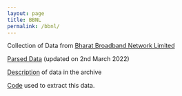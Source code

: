 ```yaml
---
layout: page
title: BBNL
permalink: /bbnl/
---
```


Collection of Data from [Bharat Broadband Network Limited](https://bbnl.nic.in/)

[Parsed Data](https://storage.googleapis.com/bbnl_data/parsed.zip) (updated on 2nd March 2022)

[Description](anatomy) of data in the archive

[Code](https://github.com/ramSeraph/opendata//tree/master/bbnl) used to extract this data.

